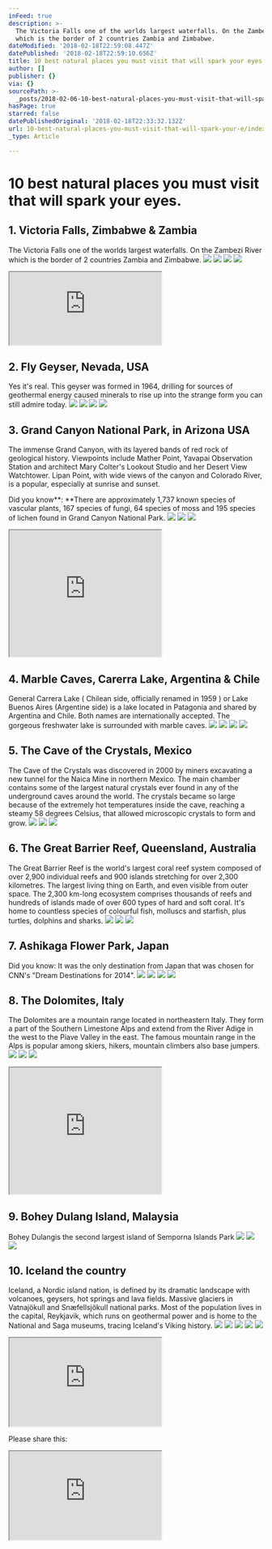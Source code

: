 ```yaml
---
inFeed: true
description: >-
  The Victoria Falls one of the worlds largest waterfalls. On the Zambezi River
  which is the border of 2 countries Zambia and Zimbabwe.
dateModified: '2018-02-18T22:59:08.447Z'
datePublished: '2018-02-18T22:59:10.656Z'
title: 10 best natural places you must visit that will spark your eyes.
author: []
publisher: {}
via: {}
sourcePath: >-
  _posts/2018-02-06-10-best-natural-places-you-must-visit-that-will-spark-your-e.md
hasPage: true
starred: false
datePublishedOriginal: '2018-02-18T22:33:32.132Z'
url: 10-best-natural-places-you-must-visit-that-will-spark-your-e/index.html
_type: Article

---
```

# 10 best natural places you must visit that will spark your eyes.

## 1\. Victoria Falls, Zimbabwe & Zambia

The Victoria Falls one of the worlds largest waterfalls. On the Zambezi River which is the border of 2 countries Zambia and Zimbabwe.
![](https://the-grid-user-content.s3-us-west-2.amazonaws.com/4d241585-01ee-4b43-84f1-4b5f7109084c.png)
![](https://the-grid-user-content.s3-us-west-2.amazonaws.com/d13ad44c-a03c-4a4e-95ca-22c195f9ec8b.png)
![](https://the-grid-user-content.s3-us-west-2.amazonaws.com/f3e85551-94cf-4aaa-9e6b-a6e68ed29b11.png)
![](https://the-grid-user-content.s3-us-west-2.amazonaws.com/de3f4af3-d9ba-4c61-bae3-d6b5c5323c88.png)

<iframe src="https://the-grid.github.io/ed-userhtml/?g=eJxtzDEOgjAUANDdU3z_DoVUCBrKCdwcHE1pP22lUCw1xNvLauL2ptdKsJEGgTal5cLYtm35U4dXUJ9chYkp79SYNRWvecWzsuS8qc8lQpLRUBL46L2cR-wOrZsMrFH9TF6_bYpLPlNibpKG_kyb08kKPNUNgiVn7L7WBYL0O25EkCzBPUSvYQgRrrSuR4Q-RE1RYIGsa5nsvq09PX4" height="144" style=""></iframe>

## 2\. Fly Geyser, Nevada, USA

Yes it's real. This geyser was formed in 1964, drilling for sources of geothermal energy caused minerals to rise up into the strange form you can still admire today.
![](https://the-grid-user-content.s3-us-west-2.amazonaws.com/8ecb1a5e-59b6-4595-b26c-cb0102c0e619.png)
![](https://the-grid-user-content.s3-us-west-2.amazonaws.com/febbd432-5276-45ed-a903-bfa3cf795382.png)
![](https://the-grid-user-content.s3-us-west-2.amazonaws.com/2f3fe641-5060-4280-bfa4-2bc44a0facbb.png)
![](https://the-grid-user-content.s3-us-west-2.amazonaws.com/9efa7e8d-96f3-4a69-83ca-ba4a7194b712.png)

## 3\. Grand Canyon National Park, in Arizona USA

The immense Grand Canyon, with its layered bands of red rock of geological history. Viewpoints include Mather Point, Yavapai Observation Station and architect Mary Colter's Lookout Studio and her Desert View Watchtower. Lipan Point, with wide views of the canyon and Colorado River, is a popular, especially at sunrise and sunset.

Did you know**: **There are approximately 1,737 known species of vascular plants, 167 species of fungi, 64 species of moss and 195 species of lichen found in Grand Canyon National Park.
![](https://the-grid-user-content.s3-us-west-2.amazonaws.com/b9a6cbd8-aa8c-408f-a802-5b82ac0463c0.png)
![](https://the-grid-user-content.s3-us-west-2.amazonaws.com/9e01e6ef-6d75-47f3-9ddc-6d394cb5baad.png)
![](https://the-grid-user-content.s3-us-west-2.amazonaws.com/fbc1edf9-5398-4436-b2be-12a0759f105d.png)

<iframe src="https://the-grid.github.io/ed-userhtml/?g=eJztlU1z2jAQhu_9FYwPvhEkWZZNitOBpk1JaWjKtJ3pxaOPNajYMpFEKf31NQZCzp3OcOEmvSu9u6NndjXQheUVdJzflpAFG6384hoTtPr9egF6vvDXhO42Qafidq5NeyAL0HG_P9QKTtq6LLWZZ4Gpg07rK2qrwO7DVmZBr7dxXcOveMX_1KbLlds6D9WVrKteYz0H73pPb2Zgf2kJ38A6XZuMIJSglJBwauB-luFwugLL_S50B36oPviqDD9xuwT_ueQSsq-z0NVr26ycCy0UGXe5c3mpc6_LkKvcb1eQrWyt1tI3slmG3nK5bGrPtcp-cqed6xIUVq3pqjXdl9zYzXeJmxStXIHx2Qjh8f30tj98DJurxr0Udu5jlcm4iFEUSQRESFKwWCKEeRz1EyYlT2joFvUmPzyXt2toL-b1CozLtckNbPKNNqretNHgZtDbk7t5Nbgg_C8Ib398ZIyNTwiPwgEhoTKKJQHMeNLnAKpIJC5iTJGEoijSC8JzI0SP7x7ef6enLnwWDggxAZqmWIoiwQqxIlJppHgEcZ9SIVJ-QXhuhHgyejsZzYanLjwKB4QMY8ASc9qMTSYECFrEfSmJ6EcJZjK5IDw3QvTwhUzuXvyFz8IBIaKx4s3gjFkESKQsphQpnDLBFBFMqH9H-Bc0shX8" height="250" style=""></iframe>

## 4\. Marble Caves, Carerra Lake, Argentina & Chile

General Carrera Lake ( Chilean side, officially renamed in 1959 ) or Lake Buenos Aires (Argentine side) is a lake located in Patagonia and shared by Argentina and Chile. Both names are internationally accepted. The gorgeous freshwater lake is surrounded with marble caves.
![](https://the-grid-user-content.s3-us-west-2.amazonaws.com/1029e9de-1fee-4cf9-bf1a-24430c83b33c.png)
![](https://the-grid-user-content.s3-us-west-2.amazonaws.com/4255a91a-3fee-4140-9c87-e622dafa1bbd.png)
![](https://the-grid-user-content.s3-us-west-2.amazonaws.com/07f22075-cb71-4338-adaf-da97ddc8f893.png)
![](https://the-grid-user-content.s3-us-west-2.amazonaws.com/cd0f898c-fde1-4f6e-85a9-d917708a0cf7.png)

## 5\. The Cave of the Crystals, Mexico

The Cave of the Crystals was discovered in 2000 by miners excavating a new tunnel for the Naica Mine in northern Mexico. The main chamber contains some of the largest natural crystals ever found in any of the underground caves around the world. The crystals became so large because of the extremely hot temperatures inside the cave, reaching a steamy 58 degrees Celsius, that allowed microscopic crystals to form and grow.
![](https://the-grid-user-content.s3-us-west-2.amazonaws.com/023da8bc-6a49-4953-a4ee-f7075e1a1ae0.png)
![](https://the-grid-user-content.s3-us-west-2.amazonaws.com/eff364f4-e76d-4766-a01c-ede95ec4db83.png)
![](https://the-grid-user-content.s3-us-west-2.amazonaws.com/be1bef3f-f9b5-4d91-8593-4daad6077043.png)

## 6\. The Great Barrier Reef, Queensland, Australia

The Great Barrier Reef is the world's largest coral reef system composed of over 2,900 individual reefs and 900 islands stretching for over 2,300 kilometres. The largest living thing on Earth, and even visible from outer space. The 2,300 km-long ecosystem comprises thousands of reefs and hundreds of islands made of over 600 types of hard and soft coral. It's home to countless species of colourful fish, molluscs and starfish, plus turtles, dolphins and sharks.
![](https://the-grid-user-content.s3-us-west-2.amazonaws.com/98e48386-d272-4dcf-9dd1-dd5fa969984a.png)
![](https://the-grid-user-content.s3-us-west-2.amazonaws.com/6858a1f6-aee1-471b-bdc3-c989cd61520a.png)
![](https://the-grid-user-content.s3-us-west-2.amazonaws.com/e1b1d2ac-3ef5-420b-a361-e986128964b9.png)

## 7\. Ashikaga Flower Park, Japan

Did you know: It was the only destination from Japan that was chosen for CNN's "Dream Destinations for 2014".
![](https://the-grid-user-content.s3-us-west-2.amazonaws.com/cc35e622-ff10-43c8-b570-52079536e2ec.png)
![](https://the-grid-user-content.s3-us-west-2.amazonaws.com/1befa4c6-28a2-4b36-bc45-399f4947024f.png)
![](https://the-grid-user-content.s3-us-west-2.amazonaws.com/a7476b3f-1a2d-4b32-a2c3-0c7797213967.png)
![](https://the-grid-user-content.s3-us-west-2.amazonaws.com/aa8efafc-f60d-4e4f-895c-9d94bb52dabf.png)

## 8\. The Dolomites, Italy

The Dolomites are a mountain range located in northeastern Italy. They form a part of the Southern Limestone Alps and extend from the River Adige in the west to the Piave Valley in the east. The famous mountain range in the Alps is popular among skiers, hikers, mountain climbers also base jumpers.
![](https://the-grid-user-content.s3-us-west-2.amazonaws.com/37b89f0c-6840-42b1-aec0-4a1ff0d935d2.png)
![](https://the-grid-user-content.s3-us-west-2.amazonaws.com/08ace830-4ba8-407c-9f05-2e0164001930.png)
![](https://the-grid-user-content.s3-us-west-2.amazonaws.com/a570d430-d627-405c-ad46-9dbd33a76e5c.png)

<iframe src="https://the-grid.github.io/ed-userhtml/?g=eJztkUFz0zAQhe_8iowPuqWWZDuxS1SmHKClE0KbaTh6ZO_aEbElIymY8OtxnLTlzDDDpTfte7tvd_QtVGVlixPnDw2KoFfgt5eM0-7n2y2qeusveXwsgkkrba302CAC-lSfmkbBldY0jdK1CLQJJmNuYSygPdm2FEEY9m6q5YVs5S-jpxLcwXlsL0rThkN0jd6F39-t0f5QJW7QOmW04JTOaco5WWn8tBaMrDq00h-tj-iv4ca3DVlKu0P_pZElisc1cWZvh5dzxGIlpMudyxuVe9UQCbk_dCg6a2Bf-kHWO-KtLHfD7bkC8U065dyUU9KOod0Yejp5iKuPi4cVo9yi9uI9pav44eZzfE-GUe3-FI7ptyAgKudRVsTA04wDUBYlKVBZgUwoy6qIuK3p8_N3ebvHcTA3HWqXK51r7PNeaTD96AZXi_BE7urN4hXhv0DIrpdfN493q2eEz8IZ4Qxims3ShPE4ljIBHkVMsgphntI0hVeE_x_hMtrcPXy4fUH4JJwRVrSijCGmRZRhUSWQzkvgfM4hitNixv4e4W9jttln" height="250" style=""></iframe>

## 9\. Bohey Dulang Island, Malaysia

Bohey Dulangis the second largest island of Semporna Islands Park
![](https://the-grid-user-content.s3-us-west-2.amazonaws.com/ffd6c46a-e273-4821-a549-0235cf46262e.png)
![](https://the-grid-user-content.s3-us-west-2.amazonaws.com/9ca8d44b-3064-4bc8-b203-d02df51ec503.png)
![](https://the-grid-user-content.s3-us-west-2.amazonaws.com/d13566d7-0298-4b14-b615-03b50c533c4f.png)

## 10\. Iceland the country

Iceland, a Nordic island nation, is defined by its dramatic landscape with volcanoes, geysers, hot springs and lava fields. Massive glaciers in Vatnajökull and Snæfellsjökull national parks. Most of the population lives in the capital, Reykjavik, which runs on geothermal power and is home to the National and Saga museums, tracing Iceland's Viking history.
![](https://the-grid-user-content.s3-us-west-2.amazonaws.com/1e1b4844-032e-4d6a-9d72-9ddfccffa213.png)
![](https://the-grid-user-content.s3-us-west-2.amazonaws.com/d875b013-5428-4f8b-b0cf-023d1729a114.png)
![](https://the-grid-user-content.s3-us-west-2.amazonaws.com/44a414b8-37d9-4664-951a-21c36c06968b.png)
![](https://the-grid-user-content.s3-us-west-2.amazonaws.com/038cf89a-7d72-462b-a9f1-b665fc4cf046.png)
![](https://the-grid-user-content.s3-us-west-2.amazonaws.com/05e4d53b-7e6d-4fe7-adb9-c8d17e88bf5c.png)

<iframe src="https://the-grid.github.io/ed-userhtml/?g=eJxFkM1OwzAQhF8l8sG3NCTkr9AtEgIheoKqUnpDW2eTmMY2WrtC4ekJtFKvM_NpRrPSHaOhyLMCkSSsTGxxgQZ_nI2x9ZMPZBbKmYQSZR4cpPIL8lqOcOJUKgzUO57AnULrHDMpJgzaWXlAa4kh3e-2z_Xjttm_NO-bXfO2qTPZwdwqR22Pr0-wLFSb50VKy4pUV9YllkWVFVWOeNthRzLAJ3rtfZzdyMCojtr2H7q9qiL61m0YQFRZLaKBdD8EEMtZ94rdOPf0IKwT0cFxO28Ss2OQe20v3F8yTCOBOCfurLN0L6L_a67QepWc31r_AlDFZyM" height="175" style=""></iframe>

Please share this:

<iframe src="https://the-grid.github.io/ed-userhtml/?g=eJxNkMFOxDAMRH_FCuJGW_aAhFBbTvwBd-RN3SaQbap4umH5etKlIC4-eMZP42mZXJKxMw5Y9KlpkD0gqbbx1KjjJM9FftNkO-Qybx9eMGZDNrBqZ3Z3dXVWxxWIs6GBwZX6L-lM4DTJvoF8ojOHezqKgm5mxpo40BLYitIlrnRai3D26kFwDMo-BNKF08cmJ5KLaL3THKsDTyXEFSR3hMRnCbucJDBk6Ew53LBDPPwGczFXNq5zCTNyUDH9axZB23Dfqk1-AbFeZkvb13_FlJgYYzrV_xvKfpgEWr9rqaR0oFKgK8bq0fRt8wPrvwFWon_p" height="175" style=""></iframe>